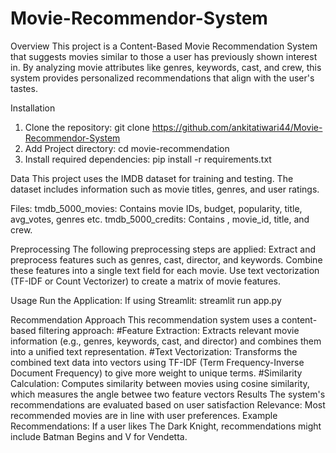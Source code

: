 # Movie-Recommendor-System
Overview
      This project is a Content-Based Movie Recommendation System that suggests movies similar to those a user has previously shown interest in. By analyzing movie attributes like genres, keywords, cast, and crew, this system provides personalized recommendations that align with the user's tastes.
      
Installation
  1. Clone the repository: git clone https://github.com/ankitatiwari44/Movie-Recommendor-System
  2. Add Project directory: cd movie-recommendation
  3. Install required dependencies: pip install -r requirements.txt
     
 Data
  This project uses the IMDB dataset for training and testing. The dataset includes information such as movie titles, genres,   and user ratings.

Files:
tmdb_5000_movies: Contains movie IDs, budget, popularity, title, avg_votes, genres etc.
tmdb_5000_credits: Contains , movie_id, title, and crew.

Preprocessing
  The following preprocessing steps are applied:
    Extract and preprocess features such as genres, cast, director, and keywords.
    Combine these features into a single text field for each movie.
    Use text vectorization (TF-IDF or Count Vectorizer) to create a matrix of movie features.

Usage
  Run the Application:
    If using Streamlit: streamlit run app.py

Recommendation Approach
  This recommendation system uses a content-based filtering approach:
    #Feature Extraction: Extracts relevant movie information (e.g., genres, keywords, cast, and director) and combines them into a unified text representation.
    #Text Vectorization: Transforms the combined text data into vectors using TF-IDF (Term Frequency-Inverse Document Frequency) to give more weight to unique terms.
    #Similarity Calculation: Computes similarity between movies using cosine similarity, which measures the angle betwee two feature vectors
Results
  The system's recommendations are evaluated based on user satisfaction
  Relevance: Most recommended movies are in line with user preferences.
  Example Recommendations:
  If a user likes The Dark Knight, recommendations might include Batman Begins and V for Vendetta.


  
